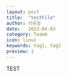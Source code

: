 ```yaml
---
layout: post
title:  "testFile"
author: 이유정
date:   2023-04-03
category: TeamA
icon: linux
keywords: tag1, tag2
preview: 1
---
```


TEST
